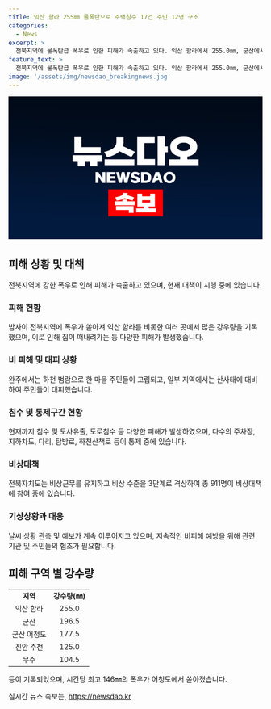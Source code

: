 ```yaml
---
title: 익산 함라 255㎜ 물폭탄으로 주택침수 17건 주민 12명 구조
categories:
  - News
excerpt: >
  전북지역에 물폭탄급 폭우로 인한 피해가 속출하고 있다. 익산 함라에서 255.0㎜, 군산에서 196.5㎜ 등의 강수량을 기록하며 어청도에는 시간당 최고 146㎜의 폭우가 쏟아졌다. 완주에서는 하천이 범람하여 주민들이 고립되고 있으며, 산사태에 대비하여 일부 주민이 대피하고 있다. 또한 침수 피해 또한 속출하고 있으며, 전북자치도는 비상 수준을 3단계로 격상하여 총 911명이 비상근무 체제를 유지하고 있다.
feature_text: >
  전북지역에 물폭탄급 폭우로 인한 피해가 속출하고 있다. 익산 함라에서 255.0㎜, 군산에서 196.5㎜ 등의 강수량을 기록하며 어청도에는 시간당 최고 146㎜의 폭우가 쏟아졌다. 완주에서는 하천이 범람하여 주민들이 고립되고 있으며, 산사태에 대비하여 일부 주민이 대피하고 있다. 또한 침수 피해 또한 속출하고 있으며, 전북자치도는 비상 수준을 3단계로 격상하여 총 911명이 비상근무 체제를 유지하고 있다.
image: '/assets/img/newsdao_breakingnews.jpg'
---
```


<p><img src="/assets/img/newsdao_breakingnews.jpg" alt="firstkoreanews 속보" /></p>

<h2 data-ke-size="size26">피해 상황 및 대책</h2>

<p data-ke-size="size16">전북지역에 강한 폭우로 인해 피해가 속출하고 있으며, 현재 대책이 시행 중에 있습니다.</p>

<h3>피해 현황</h3>

<p data-ke-size="size16">밤사이 전북지역에 폭우가 쏟아져 익산 함라를 비롯한 여러 곳에서 많은 강우량을 기록했으며, 이로 인해 집이 떠내려가는 등 다양한 피해가 발생했습니다.</p>

<h3>비 피해 및 대피 상황</h3>

<p data-ke-size="size16">완주에서는 하천 범람으로 한 마을 주민들이 고립되고, 일부 지역에서는 산사태에 대비하여 주민들이 대피했습니다.</p>

<h3>침수 및 통제구간 현황</h3>

<p data-ke-size="size16">현재까지 침수 및 토사유출, 도로침수 등 다양한 피해가 발생하였으며, 다수의 주차장, 지하차도, 다리, 탐방로, 하천산책로 등이 통제 중에 있습니다.</p>

<h3>비상대책</h3>

<p data-ke-size="size16">전북자치도는 비상근무를 유지하고 비상 수준을 3단계로 격상하여 총 911명이 비상대책에 참여 중에 있습니다.</p>

<h3>기상상황과 대응</h3>

<p data-ke-size="size16">날씨 상황 관측 및 예보가 계속 이루어지고 있으며, 지속적인 비피해 예방을 위해 관련 기관 및 주민들의 협조가 필요합니다.</p>

<h2 data-ke-size="size26">피해 구역 별 강수량</h2>

<table>
  <tbody>
    <tr>
      <td style="text-align: center; height: 17px;"><b>지역</b></td>
      <td style="text-align: center; height: 17px;"><b>강수량(㎜)</b></td>
    </tr>
    <tr>
      <td style="text-align: center; height: 17px;">익산 함라</td>
      <td style="text-align: center; height: 17px;">255.0</td>
    </tr>
    <tr>
      <td style="text-align: center; height: 17px;">군산</td>
      <td style="text-align: center; height: 17px;">196.5</td>
    </tr>
    <tr>
      <td style="text-align: center; height: 17px;">군산 어청도</td>
      <td style="text-align: center; height: 17px;">177.5</td>
    </tr>
    <tr>
      <td style="text-align: center; height: 17px;">진안 주천</td>
      <td style="text-align: center; height: 17px;">125.0</td>
    </tr>
    <tr>
      <td style="text-align: center; height: 17px;">무주</td>
      <td style="text-align: center; height: 17px;">104.5</td>
    </tr>
  </tbody>
</table>

<p data-ke-size="size16">등이 기록되었으며, 시간당 최고 146㎜의 폭우가 어청도에서 쏟아졌습니다.</p>
실시간 뉴스 속보는, <a href="https://newsdao.kr" rel="dofollow">https://newsdao.kr</a>


